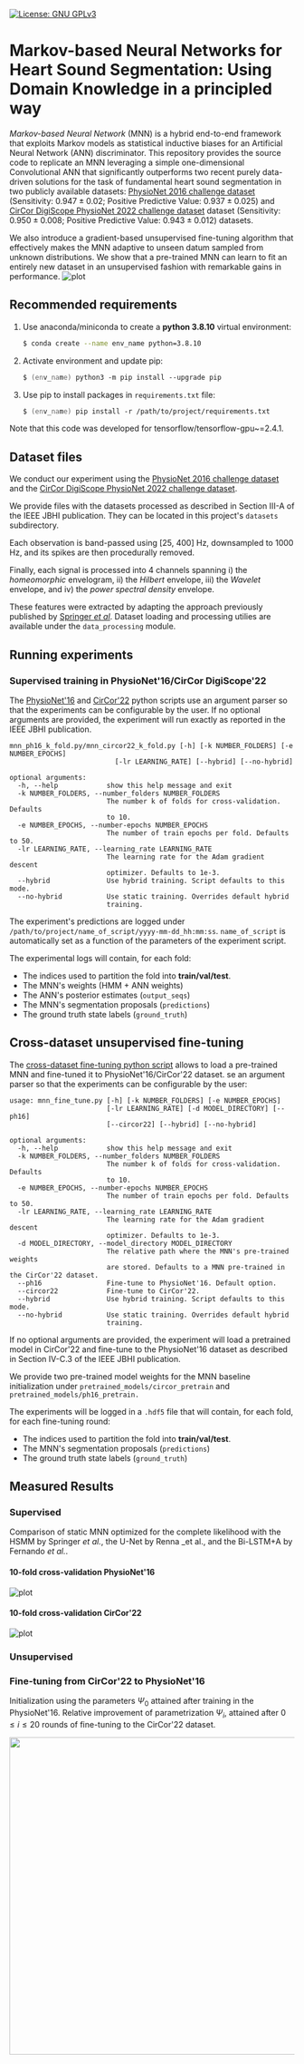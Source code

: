[![License: GNU GPLv3](https://img.shields.io/badge/License-GNU_GPLv3-blue.svg)](https://opensource.org/license/gpl-3-0/)
# Markov-based Neural Networks for Heart Sound Segmentation: Using Domain Knowledge in a principled way
*Markov-based Neural Network* (MNN) 
is a hybrid end-to-end framework that exploits Markov models as statistical inductive biases
for an Artificial Neural Network (ANN) discriminator. 
This repository provides the source code to replicate an
MNN leveraging a simple one-dimensional Convolutional ANN that significantly
outperforms two recent purely data-driven solutions for the task of fundamental 
heart sound segmentation in two publicly available datasets: 
[PhysioNet 2016 challenge dataset](https://archive.physionet.org/pn3/challenge/2016/) (Sensitivity: $0.947 \pm 0.02$; Positive Predictive Value: $0.937 \pm 0.025$)
and [CirCor DigiScope PhysioNet 2022 challenge dataset](https://moody-challenge.physionet.org/2022/) dataset (Sensitivity: $0.950 \pm 0.008$; Positive Predictive Value: $0.943 \pm 0.012$) datasets. 

We also introduce a gradient-based unsupervised fine-tuning algorithm that effectively makes the MNN adaptive to unseen datum sampled from unknown distributions. We show that a pre-trained MNN can learn to fit an entirely new dataset in an unsupervised fashion with remarkable gains in performance.
![plot](figures/Flowchart_color.png)

## Recommended requirements
1. Use anaconda/miniconda to create a __python 3.8.10__ virtual environment:
    ```zsh
    $ conda create --name env_name python=3.8.10
    ```
2. Activate environment and update pip:
    ```zsh
    $ (env_name) python3 -m pip install --upgrade pip
    ```
4. Use pip to install packages in `requirements.txt` file:
    ```zsh
    $ (env_name) pip install -r /path/to/project/requirements.txt
    ```
   
Note that this code was developed for tensorflow/tensorflow-gpu~=2.4.1. 

## Dataset files
We conduct our experiment using the [PhysioNet 2016 challenge dataset](https://archive.physionet.org/pn3/challenge/2016/)
and the [CirCor DigiScope PhysioNet 2022 challenge dataset](https://moody-challenge.physionet.org/2022/).

We provide files with the datasets processed as described in Section III-A of the IEEE JBHI publication. They can be located in this project's `datasets` subdirectory. 

Each observation is band-passed using [25, 400] Hz, downsampled to 1000 Hz, and its spikes are then procedurally removed. 

Finally, each signal is processed into 4 channels spanning i) the _homeomorphic_ envelogram, ii) the _Hilbert_ envelope, iii) the _Wavelet_ envelope, and iv) the _power spectral density_ envelope.

These features were extracted by adapting the approach previously published by [Springer _et al_](https://physionet.org/content/hss/1.0/). Dataset loading and processing utilies are available under the `data_processing` module.


## Running experiments 
### Supervised training in PhysioNet'16/CirCor DigiScope'22

The [PhysioNet'16](experiments/mnn_ph16_k_fold.py) and  [CirCor'22](experiments/mnn_circor22_k_fold.py) python scripts
use an argument parser so that the experiments can be configurable by the user. If no optional arguments are provided, the experiment will run exactly as reported in the IEEE JBHI publication. 

```console 
mnn_ph16_k_fold.py/mnn_circor22_k_fold.py [-h] [-k NUMBER_FOLDERS] [-e NUMBER_EPOCHS]
                          [-lr LEARNING_RATE] [--hybrid] [--no-hybrid]

optional arguments:
  -h, --help            show this help message and exit
  -k NUMBER_FOLDERS, --number_folders NUMBER_FOLDERS
                        The number k of folds for cross-validation. Defaults
                        to 10.
  -e NUMBER_EPOCHS, --number-epochs NUMBER_EPOCHS
                        The number of train epochs per fold. Defaults to 50.
  -lr LEARNING_RATE, --learning_rate LEARNING_RATE
                        The learning rate for the Adam gradient descent
                        optimizer. Defaults to 1e-3.
  --hybrid              Use hybrid training. Script defaults to this mode.
  --no-hybrid           Use static training. Overrides default hybrid
                        training.
```

The experiment's predictions are logged under `/path/to/project/name_of_script/yyyy-mm-dd_hh:mm:ss`.
`name_of_script` is automatically set as a function of the parameters of the experiment script.

The experimental logs will contain, for each fold:
* The indices used to partition the fold into __train/val/test__.
* The MNN's weights (HMM + ANN weights)
* The ANN's posterior estimates (`output_seqs`)
* The MNN's segmentation proposals (`predictions`)
* The ground truth state labels (`ground_truth`)


## Cross-dataset unsupervised fine-tuning 
The [cross-dataset fine-tuning python script](experiments/mnn_fine_tune.py) allows
to load a pre-trained MNN and fine-tuned it to PhysioNet'16/CirCor'22 dataset. 
se an argument parser so that the experiments can be configurable by the user:

```console
usage: mnn_fine_tune.py [-h] [-k NUMBER_FOLDERS] [-e NUMBER_EPOCHS]
                        [-lr LEARNING_RATE] [-d MODEL_DIRECTORY] [--ph16]
                        [--circor22] [--hybrid] [--no-hybrid]

optional arguments:
  -h, --help            show this help message and exit
  -k NUMBER_FOLDERS, --number_folders NUMBER_FOLDERS
                        The number k of folds for cross-validation. Defaults
                        to 10.
  -e NUMBER_EPOCHS, --number-epochs NUMBER_EPOCHS
                        The number of train epochs per fold. Defaults to 50.
  -lr LEARNING_RATE, --learning_rate LEARNING_RATE
                        The learning rate for the Adam gradient descent
                        optimizer. Defaults to 1e-3.
  -d MODEL_DIRECTORY, --model_directory MODEL_DIRECTORY
                        The relative path where the MNN's pre-trained weights
                        are stored. Defaults to a MNN pre-trained in the CirCor'22 dataset.
  --ph16                Fine-tune to PhysioNet'16. Default option.
  --circor22            Fine-tune to CirCor'22.
  --hybrid              Use hybrid training. Script defaults to this mode.
  --no-hybrid           Use static training. Overrides default hybrid
                        training.
```

If no optional arguments are provided, 
the experiment will load a pretrained model in CirCor'22 and fine-tune to the PhysioNet'16 dataset as described in Section IV-C.3 of the IEEE JBHI publication.

We provide two pre-trained model weights for the MNN baseline initialization under `pretrained_models/circor_pretrain` and `pretrained_models/ph16_pretrain.`

The experiments will be logged in a `.hdf5` file that will contain, for each fold, for each fine-tuning round:
* The indices used to partition the fold into __train/val/test__.
* The MNN's segmentation proposals (`predictions`)
* The ground truth state labels (`ground_truth`)

## Measured Results
### Supervised
Comparison of static MNN optimized for the complete likelihood with the HSMM by Springer _et al._, the U-Net by Renna _et al., and the Bi-LSTM+A by Fernando _et al._.
#### 10-fold cross-validation PhysioNet'16

![plot](./figures/boxplot_models_ph16.png)

#### 10-fold cross-validation CirCor'22
![plot](./figures/boxplot_models_circor.png)

### Unsupervised
### Fine-tuning from CirCor'22 to PhysioNet'16
Initialization using the parameters $\Psi_0$ attained after training in the PhysioNet'16. 
Relative improvement of parametrization $\Psi_i$, attained after $0 \leq i \leq 20$ rounds of fine-tuning to the CirCor'22 dataset.

<p>
    <img src="figures/rel_circor.png" width="1000" height="560" />
</p>
